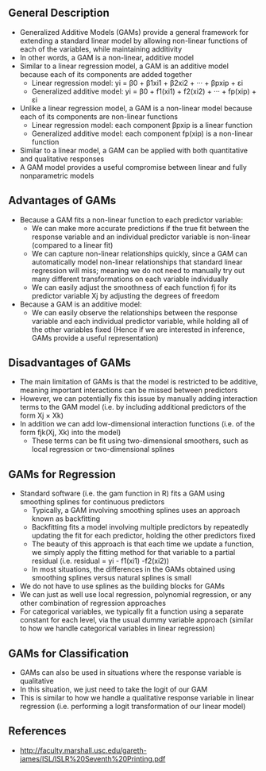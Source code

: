 ## General Description
- Generalized Additive Models (GAMs) provide a general framework for extending a standard linear model by allowing non-linear functions of each of the variables, while maintaining additivity
- In other words, a GAM is a non-linear, additive model 
- Similar to a linear regression model, a GAM is an additive model because each of its components are added together
	- Linear regression model: yi = β0 + β1xi1 + β2xi2 + ··· + βpxip + εi
	- Generalized additive model: yi = β0 + f1(xi1) + f2(xi2) + ··· + fp(xip) + εi
- Unlike a linear regression model, a GAM is a non-linear model because each of its components are non-linear functions
	- Linear regression model: each component βpxip is a linear function
	- Generalized additive model: each component fp(xip) is a non-linear function
- Similar to a linear model, a GAM can be applied with both quantitative and qualitative responses
- A GAM model provides a useful compromise between linear and fully nonparametric models

## Advantages of GAMs
- Because a GAM fits a non-linear function to each predictor variable:
	- We can make more accurate predictions if the true fit between the response variable and an individual predictor variable is non-linear (compared to a linear fit)
	- We can capture non-linear relationships quickly, since a GAM can automatically model non-linear relationships that standard linear regression will miss; meaning we do not need to manually try out many different transformations on each variable individually
	- We can easily adjust the smoothness of each function fj for its predictor variable Xj by adjusting the degrees of freedom
- Because a GAM is an additive model:
	- We can easily observe the relationships between the response variable and each individual predictor variable, while holding all of the other variables fixed (Hence if we are interested in inference, GAMs provide a useful representation)

## Disadvantages of GAMs
- The main limitation of GAMs is that the model is restricted to be additive, meaning important interactions can be missed between predictors
- However, we can potentially fix this issue by manually adding interaction terms to the GAM model (i.e. by including additional predictors of the form Xj × Xk)
- In addition we can add low-dimensional interaction functions (i.e. of the form fjk(Xj, Xk) into the model)
	- These terms can be fit using two-dimensional smoothers, such as local regression or two-dimensional splines

## GAMs for Regression
- Standard software (i.e. the gam function in R) fits a GAM using smoothing splines for continuous predictors
	- Typically, a GAM involving smoothing splines uses an approach known as backfitting
	- Backfitting fits a model involving multiple predictors by repeatedly updating the fit for each predictor, holding the other predictors fixed
	- The beauty of this approach is that each time we update a function, we simply apply the fitting method for that variable to a partial residual (i.e. residual = yi - f1(xi1) -f2(xi2))
	- In most situations, the differences in the GAMs obtained using smoothing splines versus natural splines is small
- We do not have to use splines as the building blocks for GAMs
- We can just as well use local regression, polynomial regression, or any other combination of regression approaches
- For categorical variables, we typically fit a function using a separate constant for each level, via the usual dummy variable approach (similar to how we handle categorical variables in linear regression)

## GAMs for Classification
- GAMs can also be used in situations where the response variable is qualitative
- In this situation, we just need to take the logit of our GAM
- This is similar to how we handle a qualitative response variable in linear regression (i.e. performing a logit transformation of our linear model)

## References
- http://faculty.marshall.usc.edu/gareth-james/ISL/ISLR%20Seventh%20Printing.pdf
